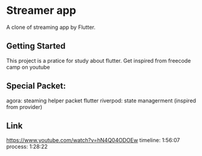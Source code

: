 # Streamer app

A clone of streaming app by Flutter.

## Getting Started

This project is a pratice for study about flutter. Get inspired from freecode camp on youtube

## Special Packet:

agora: steaming helper packet
flutter riverpod: state managerment (inspired from provider)

## Link

https://www.youtube.com/watch?v=hN4Q04ODOEw
timeline: 1:56:07
process: 1:28:22
